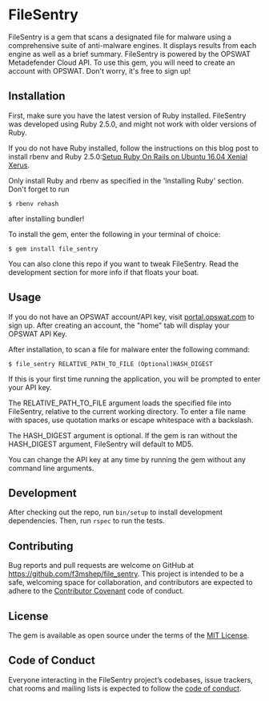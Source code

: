# FileSentry

FileSentry is a gem that scans a designated file for malware using a comprehensive suite of anti-malware engines.
It displays results from each engine as well as a brief summary. FileSentry is powered by the OPSWAT Metadefender Cloud API. To use this gem, you will need to create an account with OPSWAT. Don't worry, it's free to sign up!

## Installation

First, make sure you have the latest version of Ruby installed. FileSentry was developed using Ruby 2.5.0, and might not work with older versions of Ruby.

If you do not have Ruby installed, follow the instructions on this blog post to install rbenv and Ruby 2.5.0:[Setup Ruby On Rails on Ubuntu 16.04 Xenial Xerus](https://gorails.com/setup/ubuntu/16.04).

Only install Ruby and rbenv as specified in the 'Installing Ruby' section. Don't
forget to run

    $ rbenv rehash

 after installing bundler!

To install the gem, enter the following in your terminal of choice:

    $ gem install file_sentry

You can also clone this repo if you want to tweak FileSentry. Read the development section for more info if that floats your boat.

## Usage
If you do not have an OPSWAT account/API key, visit [portal.opswat.com](portal.opswat.com) to sign up. After creating an account, the "home" tab will display your OPSWAT API Key.

After installation, to scan a file for malware enter the following command:

    $ file_sentry RELATIVE_PATH_TO_FILE (Optional)HASH_DIGEST


If this is your first time running the application, you will be prompted to enter your API key.

The RELATIVE_PATH_TO_FILE argument loads the specified file into FileSentry, relative to the current working directory. To enter a file name with spaces, use quotation marks or escape whitespace with a backslash.

The HASH_DIGEST argument is optional. If the gem is ran without the HASH_DIGEST argument, FileSentry will default to MD5.

You can change the API key at any time by running the gem without any command line arguments.

## Development

After checking out the repo, run `bin/setup` to install development dependencies. Then, run `rspec` to run the tests.

## Contributing

Bug reports and pull requests are welcome on GitHub at https://github.com/f3mshep/file_sentry. This project is intended to be a safe, welcoming space for collaboration, and contributors are expected to adhere to the [Contributor Covenant](http://contributor-covenant.org) code of conduct.

## License

The gem is available as open source under the terms of the [MIT License](https://opensource.org/licenses/MIT).

## Code of Conduct

Everyone interacting in the FileSentry project’s codebases, issue trackers, chat rooms and mailing lists is expected to follow the [code of conduct](https://github.com/f3mshep/file_sentry/blob/master/CODE_OF_CONDUCT.md).

